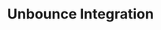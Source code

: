 ---
title: Unbounce Integration
integrationName: Unbounce
logo: unbounce-integration.png
categories: 
 - landing-page
slug: unbounce
highlights: |
    Referral SaaSquatch's Unbounce integration leverages your existing Unbounce website and landing pages to install your referral program without editing any code.
keyFeatures:
 - Drag-and-Drop code snippet install
 - Leverage your existing Unbouce website
 - No editing of website code required
 - Completely configure your referral program through the SaaSquatch Portal.
moreInfo:
 - "[Unbounce Quickstart Guide](/guides/unbounce)"
 - "[Install Guide for Marketers](/guides/morp-install)"
category: landingPage
template: intergrationLander.html
---